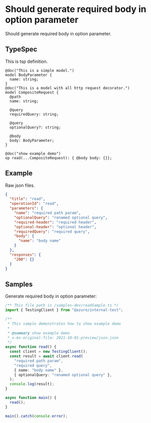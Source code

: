 # Should generate required body in option parameter

Should generate required body in option parameter.

## TypeSpec

This is tsp definition.

```tsp
@doc("This is a simple model.")
model BodyParameter {
  name: string;
}
@doc("This is a model with all http request decorator.")
model CompositeRequest {
  @path
  name: string;

  @query
  requiredQuery: string;

  @query
  optionalQuery?: string;

  @body
  body: BodyParameter;
}

@doc("show example demo")
op read(...CompositeRequest): { @body body: {}};
```

## Example

Raw json files.

```json
{
  "title": "read",
  "operationId": "read",
  "parameters": {
    "name": "required path param",
    "optionalQuery": "renamed optional query",
    "required-header": "required header",
    "optional-header": "optional header",
    "requiredQuery": "required query",
    "body": {
      "name": "body name"
    }
  },
  "responses": {
    "200": {}
  }
}
```

## Samples

Generate required body in option parameter:

```ts samples
/** This file path is /samples-dev/readSample.ts */
import { TestingClient } from "@azure/internal-test";

/**
 * This sample demonstrates how to show example demo
 *
 * @summary show example demo
 * x-ms-original-file: 2021-10-01-preview/json.json
 */
async function read() {
  const client = new TestingClient();
  const result = await client.read(
    "required path param",
    "required query",
    { name: "body name" },
    { optionalQuery: "renamed optional query" },
  );
  console.log(result);
}

async function main() {
  read();
}

main().catch(console.error);
```
